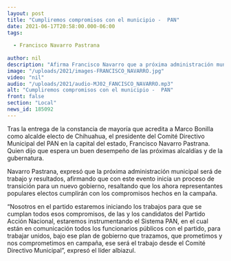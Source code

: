 ```yaml
---
layout: post
title: "Cumpliremos compromisos con el municipio -  PAN"
date: 2021-06-17T20:58:00.000-06:00
tags:
  
  - Francisco Navarro Pastrana
  
author: nil
description: "Afirma Francisco Navarro que a próxima administración municipal será de trabajo y resultados."
image: "/uploads/2021/images-FRANCISCO_NAVARRO.jpg"
video: "nil"
audio: "/uploads/2021/audio-MJ02_FANCISCO_NAVARRO.mp3"
alt: "Cumpliremos compromisos con el municipio -  PAN"
front: false
section: "Local"
news_id: 185092
---
```


Tras la entrega de la constancia de mayoría que acredita a Marco Bonilla como alcalde electo de Chihuahua, el presidente del Comité Directivo Municipal del PAN en la capital del estado, Francisco Navarro Pastrana. Quien dijo que espera un buen desempeño de las próximas alcaldías y de la gubernatura.

Navarro Pastrana, expresó que la próxima administración municipal será de trabajo y resultados, afirmando que con este evento  inicia un proceso de transición para un nuevo gobierno, resaltando que los ahora representantes populares electos cumplirán con los compromisos hechos en la campaña.

“Nosotros en el partido estaremos iniciando los trabajos para que se cumplan todos esos compromisos, de las y los candidatos del Partido Acción Nacional, estaremos instrumentando el Sistema PAN, en el cual están en comunicación todos los funcionarios públicos con el partido, para trabajar unidos, bajo ese plan de gobierno que trazamos, que prometimos y nos comprometimos en campaña, ese será el trabajo desde el Comité Directivo Municipal”, expresó el líder albiazul.

